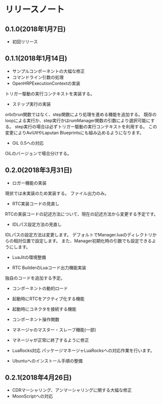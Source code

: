 # リリースノート

## 0.1.0(2018年1月7日)

* 初回リリース

## 0.1.1(2018年1月14日)

* サンプルコンポーネントの大幅な修正
* コマンドライン引数の処理
* OpenHRPExecutionContextの実装

トリガー駆動の実行コンテキストを実装する。

* ステップ実行の実装

orbのrun関数ではなく、step関数により処理を進める機能を追加する。
既存のloopによる実行か、step実行かはrumManager関数の引数により選択可能にする。
step実行の場合は必ずトリガー駆動の実行コンテキストを利用する。
この変更によりAviUtlやLaputan Blueprintsにも組み込めるようになります。

* OiL 0.5への対応

OiLのバージョンで場合分けする。

## 0.2.0(2018年3月31日)

* ロガー機能の実装

現状では未実装のため実装する。
ファイル出力のみ。

* RTC実装コードの見直し

RTCの実装コードの記述方法について、現在の記述方法から変更する予定です。

* IDLパス設定方法の見直し

IDLパスの設定方法は変更します。
デフォルトでManager.luaのディレクトリからの相対位置で設定します。
また、Manager初期化時の引数でも設定できるようにします。


* LuaJitの環境整備


* RTC BuilderのLuaコード出力機能実装

独自のコードを追加する予定。


* コンポーネントの動的ロード
* 起動時にRTCをアクティブ化する機能
* 起動時にコネクタを接続する機能
* コンポーネント操作関数
* マネージャのマスター・スレーブ機能(一部)
* マネージャが正常に終了するように修正




* LuaRocks対応
パッケージマネージャLuaRocksへの対応作業を行います。

* Ubuntuへのインストール手順の整備



## 0.2.1(2018年4月26日)

* CDRマーシャリング、アンマーシャリングに関する大幅な修正
* MoonScriptへの対応
